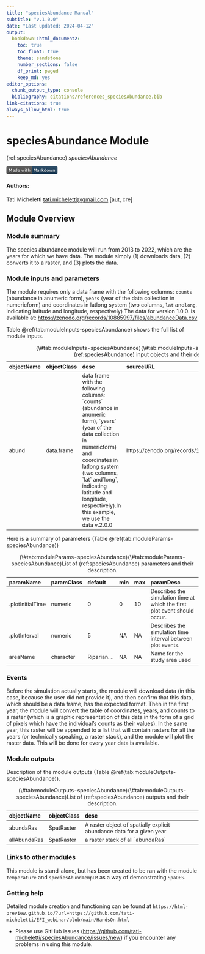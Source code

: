```yaml
---
title: "speciesAbundance Manual"
subtitle: "v.1.0.0"
date: "Last updated: 2024-04-12"
output:
  bookdown::html_document2:
    toc: true
    toc_float: true
    theme: sandstone
    number_sections: false
    df_print: paged
    keep_md: yes
editor_options:
  chunk_output_type: console
  bibliography: citations/references_speciesAbundance.bib
link-citations: true
always_allow_html: true
---
```


# speciesAbundance Module

<!-- the following are text references used in captions for LaTeX compatibility -->
(ref:speciesAbundance) *speciesAbundance*



[![made-with-Markdown](figures/markdownBadge.png)](https://commonmark.org)

<!-- if knitting to pdf remember to add the pandoc_args: ["--extract-media", "."] option to yml in order to get the badge images -->

#### Authors:

Tati Micheletti <tati.micheletti@gmail.com> [aut, cre]
<!-- ideally separate authors with new lines, '\n' not working -->

## Module Overview

### Module summary

The species abundance module will run from 2013 to 2022, which are the years for which we have data. The module simply (1) downloads data, (2) converts it to a raster, and (3) plots the data.

### Module inputs and parameters

The module requires only a data frame with the following columns: `counts` (abundance in anumeric form), `years` (year of the data collection in numericform) and coordinates in  latlong system (two columns, `lat` and`long`, indicating latitude and longitude, respectively)
The data for version 1.0.0. is available at: https://zenodo.org/records/10885997/files/abundanceData.csv

Table \@ref(tab:moduleInputs-speciesAbundance) shows the full list of module inputs.

<table class="table" style="margin-left: auto; margin-right: auto;">
<caption>(\#tab:moduleInputs-speciesAbundance)(\#tab:moduleInputs-speciesAbundance)List of (ref:speciesAbundance) input objects and their description.</caption>
 <thead>
  <tr>
   <th style="text-align:left;"> objectName </th>
   <th style="text-align:left;"> objectClass </th>
   <th style="text-align:left;"> desc </th>
   <th style="text-align:left;"> sourceURL </th>
  </tr>
 </thead>
<tbody>
  <tr>
   <td style="text-align:left;"> abund </td>
   <td style="text-align:left;"> data.frame </td>
   <td style="text-align:left;"> data frame with the following columns: `counts` (abundance in anumeric form), `years` (year of the data collection in numericform) and coordinates in latlong system (two columns, `lat` and`long`, indicating latitude and longitude, respectively).In this example, we use the data v.2.0.0 </td>
   <td style="text-align:left;"> https://zenodo.org/records/10877463/files/abundanceData.csv </td>
  </tr>
</tbody>
</table>

Here is a summary of parameters (Table \@ref(tab:moduleParams-speciesAbundance))

<table class="table" style="margin-left: auto; margin-right: auto;">
<caption>(\#tab:moduleParams-speciesAbundance)(\#tab:moduleParams-speciesAbundance)List of (ref:speciesAbundance) parameters and their description.</caption>
 <thead>
  <tr>
   <th style="text-align:left;"> paramName </th>
   <th style="text-align:left;"> paramClass </th>
   <th style="text-align:left;"> default </th>
   <th style="text-align:left;"> min </th>
   <th style="text-align:left;"> max </th>
   <th style="text-align:left;"> paramDesc </th>
  </tr>
 </thead>
<tbody>
  <tr>
   <td style="text-align:left;"> .plotInitialTime </td>
   <td style="text-align:left;"> numeric </td>
   <td style="text-align:left;"> 0 </td>
   <td style="text-align:left;"> 0 </td>
   <td style="text-align:left;"> 10 </td>
   <td style="text-align:left;"> Describes the simulation time at which the first plot event should occur. </td>
  </tr>
  <tr>
   <td style="text-align:left;"> .plotInterval </td>
   <td style="text-align:left;"> numeric </td>
   <td style="text-align:left;"> 5 </td>
   <td style="text-align:left;"> NA </td>
   <td style="text-align:left;"> NA </td>
   <td style="text-align:left;"> Describes the simulation time interval between plot events. </td>
  </tr>
  <tr>
   <td style="text-align:left;"> areaName </td>
   <td style="text-align:left;"> character </td>
   <td style="text-align:left;"> Riparian.... </td>
   <td style="text-align:left;"> NA </td>
   <td style="text-align:left;"> NA </td>
   <td style="text-align:left;"> Name for the study area used </td>
  </tr>
</tbody>
</table>

### Events

Before the simulation actually starts, the module will download data (in this case, because the user did not provide it), and then confirm that this data, which should be a data frame, has the expected format. Then in the first year, the module will convert the table of coordinates, years, and counts to a raster (which is a graphic representation of this data in the form of a grid of pixels which have the individual’s counts as their values). In the same year, this raster will be appended to a list that will contain rasters for all the years (or technically speaking, a raster stack), and the module will plot the raster data. This will be done for every year data is available.

### Module outputs

Description of the module outputs (Table \@ref(tab:moduleOutputs-speciesAbundance)).

<table class="table" style="margin-left: auto; margin-right: auto;">
<caption>(\#tab:moduleOutputs-speciesAbundance)(\#tab:moduleOutputs-speciesAbundance)List of (ref:speciesAbundance) outputs and their description.</caption>
 <thead>
  <tr>
   <th style="text-align:left;"> objectName </th>
   <th style="text-align:left;"> objectClass </th>
   <th style="text-align:left;"> desc </th>
  </tr>
 </thead>
<tbody>
  <tr>
   <td style="text-align:left;"> abundaRas </td>
   <td style="text-align:left;"> SpatRaster </td>
   <td style="text-align:left;"> A raster object of spatially explicit abundance data for a given year </td>
  </tr>
  <tr>
   <td style="text-align:left;"> allAbundaRas </td>
   <td style="text-align:left;"> SpatRaster </td>
   <td style="text-align:left;"> a raster stack of all `abundaRas` </td>
  </tr>
</tbody>
</table>

### Links to other modules

This module is stand-alone, but has been created to be ran with the module `temperature` 
and `speciesAbundTempLM` as a way of demonstrating `SpaDES`.

### Getting help

Detailed module creation and functioning can be found at `https://html-preview.github.io/?url=https://github.com/tati-micheletti/EFI_webinar/blob/main/HandsOn.html`

- Please use GitHub issues (https://github.com/tati-micheletti/speciesAbundance/issues/new) 
if you encounter any problems in using this module.
